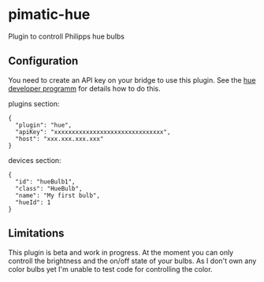 pimatic-hue
===========

Plugin to controll Philipps hue bulbs

Configuration
-------------

You need to create an API key on your bridge to use this plugin. See the [hue developer programm](http://www.developers.meethue.com/documentation/getting-started) for details how to do this.

plugins section:
```
{
  "plugin": "hue",
  "apiKey": "xxxxxxxxxxxxxxxxxxxxxxxxxxxxxxx",
  "host": "xxx.xxx.xxx.xxx"
}
```

devices section:
```
{
  "id": "hueBulb1",
  "class": "HueBulb",
  "name": "My first bulb",
  "hueId": 1
}
```

Limitations
-----------

This plugin is beta and work in progress. At the moment you can only controll the brightness and the on/off state of your bulbs. As I don't own any color bulbs yet I'm unable to test code for controlling the color.